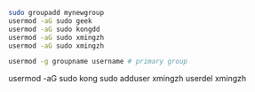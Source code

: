 ```bash
sudo groupadd mynewgroup
usermod -aG sudo geek
usermod -aG sudo kongdd
usermod -aG sudo xmingzh
usermod -aG sudo xmingzh

usermod -g groupname username # primary group
```

usermod -aG sudo kong
sudo adduser xmingzh
userdel xmingzh
